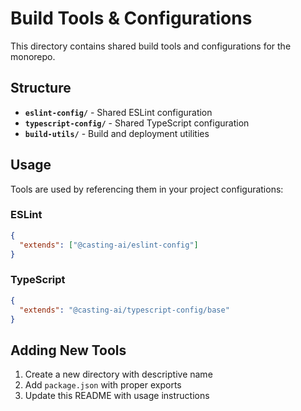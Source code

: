 # Build Tools & Configurations

This directory contains shared build tools and configurations for the monorepo.

## Structure

- **`eslint-config/`** - Shared ESLint configuration
- **`typescript-config/`** - Shared TypeScript configuration  
- **`build-utils/`** - Build and deployment utilities

## Usage

Tools are used by referencing them in your project configurations:

### ESLint
```json
{
  "extends": ["@casting-ai/eslint-config"]
}
```

### TypeScript
```json
{
  "extends": "@casting-ai/typescript-config/base"
}
```

## Adding New Tools

1. Create a new directory with descriptive name
2. Add `package.json` with proper exports
3. Update this README with usage instructions
